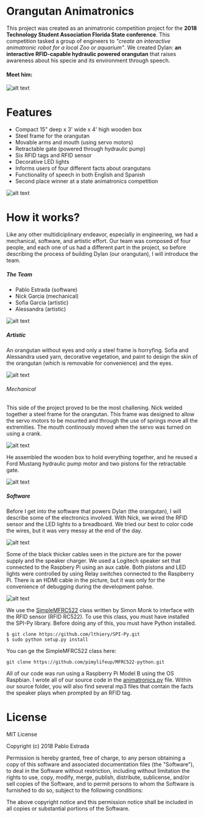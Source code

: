 # Orangutan Animatronics


This project was created as an animatronic competition project for the **2018 Technology Student Association Florida State conference**. This competition tasked a group of engineers to *"create an interactive animatronic robot for a local Zoo or aquarium"*. We created Dylan: **an interactive RFID-capable hydraulic powered orangutan** that raises awareness about his specie and its environment through speech.

#### Meet him:
![alt text](https://github.com/pablof300/Orangutan-Animatronic/blob/master/images/image_one.png?raw=true)

# Features

  - Compact 15" deep x 3' wide x 4' high wooden box
  - Steel frame for the orangutan
  - Movable arms and mouth (using servo motors)
  - Retractable gate (powered through hydraulic pump)
  - Six RFID tags and RFID sensor
  - Decorative LED lights
  - Informs users of four different facts about orangutans
  - Functionality of speech in both English and Spanish
  - Second place winner at a state animatronics competition
 
![alt text](https://github.com/pablof300/Orangutan-Animatronic/blob/master/gifs/gif_one.gif?raw=true)

# How it works?

Like any other multidiciplinary endeavor, especially in engineering, we had a mechanical, software, and artistic effort. Our team was composed of four people, and each one of us had a different part in the project, so before describing the process of building Dylan (our orangutan), I will introduce the team.

##### The Team

- Pablo Estrada (software)
- Nick Garcia (mechanical)
- Sofia Garcia (artistic)
- Alessandra (artistic)

![alt text](https://github.com/pablof300/Orangutan-Animatronic/blob/master/images/image_two.jpg?raw=true)

##### Artistic

An orangutan without eyes and only a steel frame is horryfing. Sofia and Alessandra used yarn, decorative vegetation, and paint to design the skin of the orangutan (which is removable for convenience) and the eyes.

![alt text](https://github.com/pablof300/Orangutan-Animatronic/blob/master/images/image_five.jpg?raw=true)

###### Mechanical

This side of the project proved to be the most challening. Nick welded together a steel frame for the orangutan. This frame was designed to allow the servo motors to be mounted and through the use of springs move all the extremities. The mouth continously moved when the servo was turned on using a crank.

![alt text](https://github.com/pablof300/Orangutan-Animatronic/blob/master/images/image_three.jpg?raw=true)

He assembled the wooden box to hold everything together, and he reused a Ford Mustang hydraulic pump motor and two pistons for the retractable gate. 

![alt text](https://github.com/pablof300/Orangutan-Animatronic/blob/master/images/image_four.jpg?raw=true)

##### Software

Before I get into the software that powers Dylan (the orangutan), I will describe some of the electronics involved. With Nick, we wired the RFID sensor and the LED lights to a breadboard. We tried our best to color code the wires, but it was very messy at the end of the day.

![alt text](https://github.com/pablof300/Orangutan-Animatronic/blob/master/images/image_six.jpg?raw=true)

Some of the black thicker cables seen in the picture are for the power supply and the speaker charger. We used a Logitech speaker set that connected to the Raspbery Pi using an aux cable. Both pistons and LED lights were controlled by using Relay switches connected to the Raspberry Pi. There is an HDMI cable in the picture, but it was only for the convenience of debugging during the development pahse.

![alt text](https://github.com/pablof300/Orangutan-Animatronic/blob/master/images/image_seven.jpg?raw=true)

We use the [SimpleMFRC522](https://github.com/pablof300/Orangutan-Animatronic/blob/master/source-code/SimpleMFRC522.py) class written by Simon Monk to interface with the RFID sensor (RFID RC522). To use this class, you must have installed the SPI-Py library. Before doing any of this, you must have Python installed.
```
$ git clone https://github.com/lthiery/SPI-Py.git
$ sudo python setup.py install
```
You can ge the SimpleMFRC522 class here:
```
git clone https://github.com/pimylifeup/MFRC522-python.git
```

All of our code was run using a Raspberry Pi Model B using the OS Raspbian. I wrote all of our source code in the [animatronics.py](https://github.com/pablof300/Orangutan-Animatronic/blob/master/source-code/animatronics.py) file. Within our source folder, you will also find several mp3 files that contain the facts the speaker plays when prompted by an RFID tag.

# License

MIT License

Copyright (c) 2018 Pablo Estrada

Permission is hereby granted, free of charge, to any person obtaining a copy
of this software and associated documentation files (the "Software"), to deal
in the Software without restriction, including without limitation the rights
to use, copy, modify, merge, publish, distribute, sublicense, and/or sell
copies of the Software, and to permit persons to whom the Software is
furnished to do so, subject to the following conditions:

The above copyright notice and this permission notice shall be included in all
copies or substantial portions of the Software.
